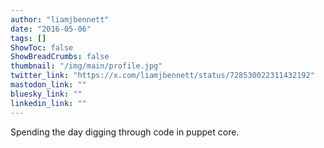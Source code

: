 ```yaml
---
author: "liamjbennett"
date: "2016-05-06"
tags: []
ShowToc: false
ShowBreadCrumbs: false
thumbnail: "/img/main/profile.jpg"
twitter_link: "https://x.com/liamjbennett/status/728530022311432192"
mastodon_link: ""
bluesky_link: ""
linkedin_link: ""
---
```


Spending the day digging through code in puppet core.

